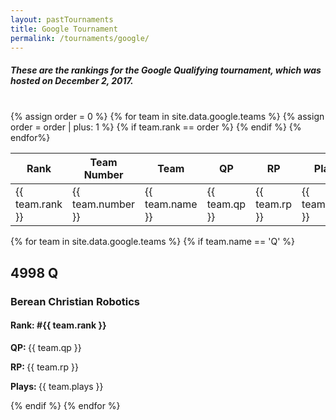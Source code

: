 ```yaml
---
layout: pastTournaments
title: Google Tournament
permalink: /tournaments/google/
---
```


<h5 class="column-wrapper centered">These are the rankings for the Google Qualifying tournament, which was hosted on December 2, 2017.</h5>
<br>
<div class="column-wrapper">
	<div class="grid-x">
		<div class="large-6 shrink cell">
			<table>
				<thead>
					<tr>
					<th width="20" class="centered">Rank</th>
					<th width="150" class="centered">Team Number</th>
					<th width="150" class="centered">Team</th>
					<th width="50" class="centered">QP</th>
					<th width="50" class="centered">RP</th>
					<th width="50" class="centered">Plays</th>
					</tr>
				</thead>
				<tbody>
					{% assign order = 0 %}
					{% for team in site.data.google.teams %}
						{% assign order = order | plus: 1 %}
						{% if team.rank == order %}
							<tr>
								<td class="centered">{{ team.rank }}</td>
								<td class="centered">{{ team.number }}</td>
								<td class="centered">{{ team.name }}</td>
								<td class="centered">{{ team.qp }}</td>
								<td class="centered">{{ team.rp }}</td>
								<td class="centered">{{ team.plays }}</td>
							</tr>
						{% endif %}
					{% endfor%}
				</tbody>
			</table>
		</div>
		{% for team in site.data.google.teams %}
			{% if team.name == 'Q' %}
				<div class="large-6 shrink cell">
					<h2 class="centered"><strong>4998 Q</strong></h2>
					<h3 class="centered">Berean Christian Robotics</h3>
					<h4 class="centered"><strong>Rank: </strong>#{{ team.rank }}</h4>
					<p class="centered"><strong>QP: </strong>{{ team.qp }}</p>
					<p class="centered"><strong>RP: </strong>{{ team.rp }}</p>
					<p class="centered"><strong>Plays: </strong>{{ team.plays }}</p>
				</div>
			{% endif %}
		{% endfor %}
	</div>
</div>
